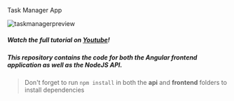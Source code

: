 Task Manager App

![taskmanagerpreview](https://github.com/SebastianTrk/TaskManager/assets/161250865/75ce5418-45d3-40cb-aaa7-d56c47d43a71)

##### Watch the full tutorial on [Youtube](https://www.youtube.com/watch?v=V-CeWkz1MNQ&list=PLIjdNHWULhPSZFDzQU6AnbVQNNo1NTRpd)! 

##### This repository contains the code for both the Angular frontend application as well as the NodeJS API. 

> Don't forget to run `npm install` in both the **api** and **frontend** folders to install dependencies
